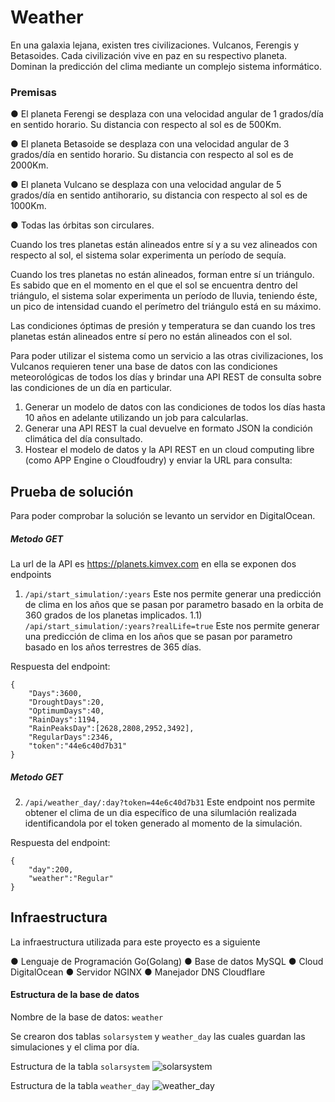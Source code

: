 # Weather

En una galaxia lejana, existen tres civilizaciones. Vulcanos, Ferengis y Betasoides. Cada civilización vive en paz en su respectivo planeta.
Dominan la predicción del clima mediante un complejo sistema informático.

### Premisas
● El planeta Ferengi se desplaza con una velocidad angular de 1 grados/día en sentido horario. Su distancia con respecto al sol es de 500Km.

● El planeta Betasoide se desplaza con una velocidad angular de 3 grados/día en sentido horario. Su distancia con respecto al sol es de 2000Km.

● El planeta Vulcano se desplaza con una velocidad angular de 5 grados/día en sentido anti­horario, su distancia con respecto al sol es de 1000Km.

● Todas las órbitas son circulares.

Cuando los tres planetas están alineados entre sí y a su vez alineados con respecto al sol, el sistema solar experimenta un período de sequía.

Cuando los tres planetas no están alineados, forman entre sí un triángulo. Es sabido que en el momento en el que el sol se encuentra dentro del triángulo, el sistema solar experimenta un período de lluvia, teniendo éste, un pico de intensidad cuando el perímetro del triángulo está en su máximo.

Las condiciones óptimas de presión y temperatura se dan cuando los tres planetas están alineados entre sí pero no están alineados con el sol.

Para poder utilizar el sistema como un servicio a las otras civilizaciones, los Vulcanos requieren tener una base de datos con las condiciones meteorológicas de todos los días y brindar una API REST de consulta sobre las condiciones de un día en particular.
1) Generar un modelo de datos con las condiciones de todos los días hasta 10 años en adelante utilizando un job para calcularlas.
2) Generar una API REST la cual devuelve en formato JSON la condición climática del día consultado.
3) Hostear el modelo de datos y la API REST en un cloud computing libre (como APP Engine o Cloudfoudry) y enviar la URL para consulta:

## Prueba de solución
Para poder comprobar la solución se levanto un servidor en DigitalOcean.

##### Metodo GET
La url de la API es https://planets.kimvex.com en ella se exponen dos endpoints
1) `/api/start_simulation/:years` Este nos permite generar una predicción de clima en los años que se pasan por parametro basado en la orbita de 360 grados de los planetas implicados.
1.1) `/api/start_simulation/:years?realLife=true` Este nos permite generar una predicción de clima en los años que se pasan por parametro basado en los años terrestres de 365 días.

Respuesta del endpoint:

    {
        "Days":3600,
        "DroughtDays":20,
        "OptimumDays":40,
        "RainDays":1194,
        "RainPeaksDay":[2628,2808,2952,3492],
        "RegularDays":2346,
        "token":"44e6c40d7b31"
    }

##### Metodo GET
2) `/api/weather_day/:day?token=44e6c40d7b31` Este endpoint nos permite obtener el clima de un dia específico de una silumlación realizada identificandola por el token generado al momento de la simulación. 

Respuesta del endpoint:

    {
        "day":200,
        "weather":"Regular"
    }
    

## Infraestructura
La infraestructura utilizada para este proyecto es a siguiente

● Lenguaje de Programación Go(Golang)
● Base de datos MySQL
● Cloud DigitalOcean
● Servidor NGINX
● Manejador DNS Cloudflare

#### Estructura de la base de datos
Nombre de la base de datos: `weather`

Se crearon dos tablas `solarsystem` y `weather_day` las cuales guardan las simulaciones y el clima por día.

Estructura de la tabla `solarsystem`
![solarsystem](https://res.cloudinary.com/h27hacklab/image/upload/v1613356271/shop_images/Captura_de_Pantalla_2021-02-14_a_la_s_20.27.24.png)

Estructura de la tabla `weather_day`
![weather_day](https://res.cloudinary.com/h27hacklab/image/upload/v1613356270/shop_images/Captura_de_Pantalla_2021-02-14_a_la_s_20.27.44.png)

